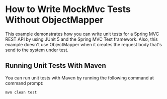 # How to Write MockMvc Tests Without ObjectMapper

This example demonstrates how you can write unit tests for a Spring MVC REST API by using JUnit 5 and the Spring
MVC Test framework. Also, this example doesn't use ObjectMapper when it creates the request body that's send to 
the system under test.

## Running Unit Tests With Maven

You can run unit tests with Maven by running the following command at command prompt:

    mvn clean test